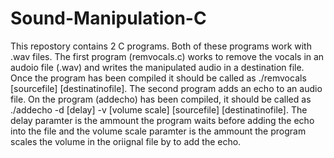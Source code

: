 # Sound-Manipulation-C
This repostory contains 2 C programs. Both of these programs work with .wav files. The first program (remvocals.c) works to remove the vocals in an audoio file (.wav) and writes the manipulated audio in a destination file. Once the program has been compiled it should be called as ./remvocals [sourcefile] [destinatinofile]. The second program adds an echo to an audio file. On the program (addecho) has been compiled, it should be called as ./addecho -d [delay] -v [volume scale] [sourcefile] [destinatinofile]. The delay paramter is the ammount the program waits before adding the echo into the file and the volume scale paramter is the ammount the program scales the volume in the oriignal file by to add the echo.
